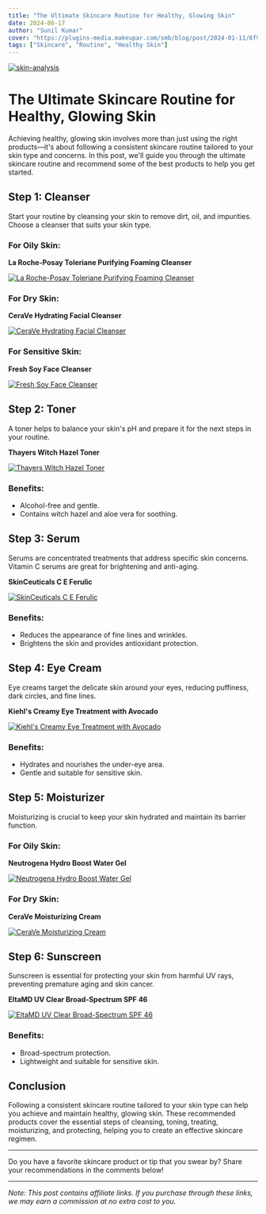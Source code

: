 ```yaml
---
title: "The Ultimate Skincare Routine for Healthy, Glowing Skin"
date: 2024-06-17
author: "Sunil Kumar"
cover: "https://plugins-media.makeupar.com/smb/blog/post/2024-01-11/6f91fb28-585e-41b2-ab82-f772a3b8f3eb.jpg"
tags: ["Skincare", "Routine", "Healthy Skin"]
---
```


[![skin-analysis](https://blogs.cosmi.skin/images/cosmi.jpeg)](https://www.cosmi.skin/skin-analysis)

# The Ultimate Skincare Routine for Healthy, Glowing Skin

Achieving healthy, glowing skin involves more than just using the right products—it's about following a consistent skincare routine tailored to your skin type and concerns. In this post, we'll guide you through the ultimate skincare routine and recommend some of the best products to help you get started.

## Step 1: Cleanser

Start your routine by cleansing your skin to remove dirt, oil, and impurities. Choose a cleanser that suits your skin type.

### For Oily Skin:
**La Roche-Posay Toleriane Purifying Foaming Cleanser**

[![La Roche-Posay Toleriane Purifying Foaming Cleanser](https://example.com/toleriane.jpg)](https://example.com/toleriane)

### For Dry Skin:
**CeraVe Hydrating Facial Cleanser**

[![CeraVe Hydrating Facial Cleanser](https://example.com/cerave-hydrating.jpg)](https://example.com/cerave-hydrating)

### For Sensitive Skin:
**Fresh Soy Face Cleanser**

[![Fresh Soy Face Cleanser](https://example.com/fresh-soy.jpg)](https://example.com/fresh-soy)

## Step 2: Toner

A toner helps to balance your skin's pH and prepare it for the next steps in your routine.

**Thayers Witch Hazel Toner**

[![Thayers Witch Hazel Toner](https://example.com/thayers.jpg)](https://example.com/thayers)

### Benefits:
- Alcohol-free and gentle.
- Contains witch hazel and aloe vera for soothing.

## Step 3: Serum

Serums are concentrated treatments that address specific skin concerns. Vitamin C serums are great for brightening and anti-aging.

**SkinCeuticals C E Ferulic**

[![SkinCeuticals C E Ferulic](https://example.com/skinceuticals.jpg)](https://example.com/skinceuticals)

### Benefits:
- Reduces the appearance of fine lines and wrinkles.
- Brightens the skin and provides antioxidant protection.

## Step 4: Eye Cream

Eye creams target the delicate skin around your eyes, reducing puffiness, dark circles, and fine lines.

**Kiehl's Creamy Eye Treatment with Avocado**

[![Kiehl's Creamy Eye Treatment with Avocado](https://example.com/kiehls-eye.jpg)](https://example.com/kiehls-eye)

### Benefits:
- Hydrates and nourishes the under-eye area.
- Gentle and suitable for sensitive skin.

## Step 5: Moisturizer

Moisturizing is crucial to keep your skin hydrated and maintain its barrier function.

### For Oily Skin:
**Neutrogena Hydro Boost Water Gel**

[![Neutrogena Hydro Boost Water Gel](https://example.com/neutrogena-hydro.jpg)](https://example.com/neutrogena-hydro)

### For Dry Skin:
**CeraVe Moisturizing Cream**

[![CeraVe Moisturizing Cream](https://example.com/cerave-moisturizing.jpg)](https://example.com/cerave-moisturizing)

## Step 6: Sunscreen

Sunscreen is essential for protecting your skin from harmful UV rays, preventing premature aging and skin cancer.

**EltaMD UV Clear Broad-Spectrum SPF 46**

[![EltaMD UV Clear Broad-Spectrum SPF 46](https://example.com/eltamd.jpg)](https://example.com/eltamd)

### Benefits:
- Broad-spectrum protection.
- Lightweight and suitable for sensitive skin.

## Conclusion

Following a consistent skincare routine tailored to your skin type can help you achieve and maintain healthy, glowing skin. These recommended products cover the essential steps of cleansing, toning, treating, moisturizing, and protecting, helping you to create an effective skincare regimen.

---

Do you have a favorite skincare product or tip that you swear by? Share your recommendations in the comments below!

---

*Note: This post contains affiliate links. If you purchase through these links, we may earn a commission at no extra cost to you.*
